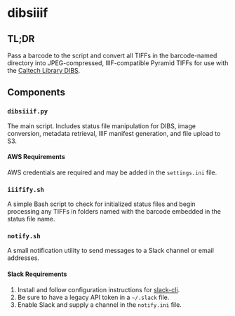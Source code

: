 # dibsiiif

## TL;DR

Pass a barcode to the script and convert all TIFFs in the barcode-named
directory into JPEG-compressed, IIIF-compatible Pyramid TIFFs for use with the
[Caltech Library DIBS](https://caltechlibrary.github.io/dibs/).

## Components

### `dibsiiif.py`

The main script. Includes status file manipulation for DIBS, image conversion,
metadata retrieval, IIIF manifest generation, and file upload to S3.

#### AWS Requirements

AWS credentials are required and may be added in the `settings.ini` file.

### `iiifify.sh`

A simple Bash script to check for initialized status files and begin processing
any TIFFs in folders named with the barcode embedded in the status file name.

### `notify.sh`

A small notification utility to send messages to a Slack channel or email
addresses.

#### Slack Requirements

1. Install and follow configuration instructions for [slack-cli](https://github.com/rockymadden/slack-cli).
2. Be sure to have a legacy API token in a `~/.slack` file.
3. Enable Slack and supply a channel in the `notify.ini` file.

